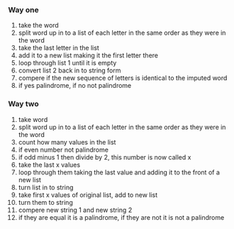 ### Way one

1) take the word 
2) split word up in to a list of each letter in the same order as they were in the word 
3) take the last letter in the list 
4) add it to a new list making it the first letter there 
5) loop through list 1 until it is empty
6) convert list 2 back in to string form 
7) compere if the new sequence of letters is identical to the imputed word
8) if yes palindrome, if no not palindrome 

### Way two 

1) take word
2) split word up in to a list of each letter in the same order as they were in the word 
3) count how many values in the list
4) if even number not palindrome 
5) if odd minus 1 then divide by 2, this number is now called x
6) take the last x values 
7) loop through them taking the last value and adding it to the front of a new list 
8) turn list in to string 
9) take first x values of original list, add to new list
10) turn them to string 
11) compere new string 1 and new string 2
12) if they are equal it is a palindrome, if they are not it is not a palindrome
